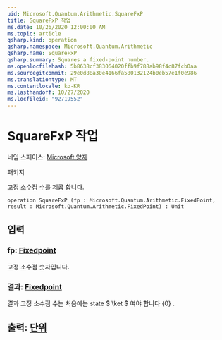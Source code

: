```yaml
---
uid: Microsoft.Quantum.Arithmetic.SquareFxP
title: SquareFxP 작업
ms.date: 10/26/2020 12:00:00 AM
ms.topic: article
qsharp.kind: operation
qsharp.namespace: Microsoft.Quantum.Arithmetic
qsharp.name: SquareFxP
qsharp.summary: Squares a fixed-point number.
ms.openlocfilehash: 5b8638cf383064020ffb9f788ab98f4c87fcb0aa
ms.sourcegitcommit: 29e0d88a30e4166fa580132124b0eb57e1f0e986
ms.translationtype: MT
ms.contentlocale: ko-KR
ms.lasthandoff: 10/27/2020
ms.locfileid: "92719552"
---
```

# <a name="squarefxp-operation"></a>SquareFxP 작업

네임 스페이스: [Microsoft 양자](xref:Microsoft.Quantum.Arithmetic)

패키지 [](https://nuget.org/packages/)


고정 소수점 수를 제곱 합니다.

```qsharp
operation SquareFxP (fp : Microsoft.Quantum.Arithmetic.FixedPoint, result : Microsoft.Quantum.Arithmetic.FixedPoint) : Unit
```


## <a name="input"></a>입력

### <a name="fp--fixedpoint"></a>fp: [Fixedpoint](xref:Microsoft.Quantum.Arithmetic.FixedPoint)

고정 소수점 숫자입니다.


### <a name="result--fixedpoint"></a>결과: [Fixedpoint](xref:Microsoft.Quantum.Arithmetic.FixedPoint)

결과 고정 소수점 수는 처음에는 state $ \ket $ 여야 합니다 {0} .



## <a name="output--unit"></a>출력: [단위](xref:microsoft.quantum.lang-ref.unit)

